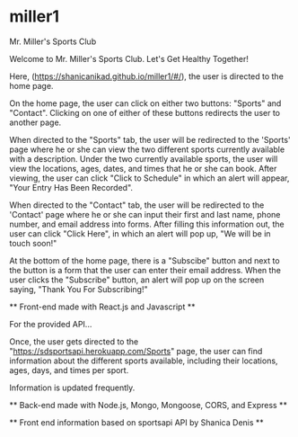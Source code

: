 # miller1
Mr. Miller's Sports Club

Welcome to Mr. Miller's Sports Club. Let's Get Healthy Together!

Here, (https://shanicanikad.github.io/miller1/#/), the user is directed to the home page.

On the home page, the user can click on either two buttons: "Sports" and "Contact". Clicking on one of either of these buttons redirects the user to another page.

When directed to the "Sports" tab, the user will be redirected to the 'Sports' page where he or she can view the two different sports currently available with a description. Under the two currently available sports, the user will view the locations, ages, dates, and times that he or she can book. After viewing, the user can click "Click to Schedule" in which an alert will appear, "Your Entry Has Been Recorded".

When directed to the "Contact" tab, the user will be redirected to the 'Contact' page where he or she can input their first and last name, phone number, and email address into forms. After filling this information out, the user can click "Click Here", in which an alert will pop up, "We will be in touch soon!"

At the bottom of the home page, there is a "Subscibe" button and next to the button is a form that the user can enter their email address. When the user clicks the "Subscribe" button, an alert will pop up on the screen saying, "Thank You For Subscribing!"

** Front-end made with React.js and Javascript **

For the provided API...

Once, the user gets directed to the "https://sdsportsapi.herokuapp.com/Sports" page, the user can find information about the different sports available, including their locations, ages, days, and times per sport.

Information is updated frequently.

** Back-end made with Node.js, Mongo, Mongoose, CORS, and Express **

** Front end information based on sportsapi API by Shanica Denis **

